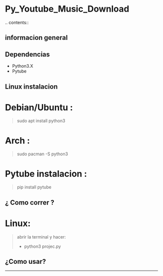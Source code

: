 # Py_Youtube_Music_Download

.. contents::

informacion general
-------------------

Dependencias
------------
- Python3.X
- Pytube

Linux instalacion
-----------------

  # Debian/Ubuntu :
  > sudo apt install python3

  # Arch :
  > sudo pacman -S python3

  # Pytube instalacion :

  > pip install pytube

¿ Como correr ?
----------------
# Linux:
  > abrir la terminal y hacer:
  > - python3 projec.py

## ¿Como usar?
--------------

  
